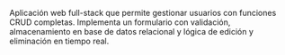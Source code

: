 Aplicación web full-stack que permite gestionar usuarios con funciones CRUD completas. Implementa un formulario con validación, almacenamiento en base de datos relacional y lógica de edición y eliminación en tiempo real.